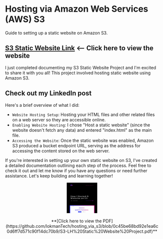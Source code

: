# Hosting via Amazon Web Services (AWS) S3
Guide to setting up a static website on Amazon S3.

## [S3 Static Website Link](https://my-portfolio-lokmantech-website.s3.amazonaws.com/index.html) <-- Click here to view the website
I just completed documenting my S3 Static Website Project and I'm excited to share it with you all! This project involved hosting static website using Amazon S3.

## Check out my LinkedIn post
Here's a brief overview of what I did:

- `Website Hosting Setup`: Hosting your HTML files and other related files on a web server so they are accessible online.
- `Enabling Website Hosting`: I chose "Host a static website" (since the website doesn't fetch any data) and entered "index.html" as the main file.
- `Accessing the Website`: Once the static website was enabled, Amazon S3 produced a bucket endpoint URL, serving as the address for accessing the content stored on the web server.

If you're interested in setting up your own static website on S3, I've created a detailed documentation outlining each step of the process. Feel free to check it out and let me know if you have any questions or need further assistance. Let's keep building and learning together!

 <p align="center"><a href="https://github.com/lokmanTech/hosting_via_s3/blob/0c45be68bd92e1ea6c0d6ff7d571c90f14dc70b9/S3-LH%20Static%20Website%20Project.pdf"><img src="https://github.com/lokmanTech/hosting_via_s3/blob/main/01.png" alt="01" width="100px" height="100px"></a>  </p>

<p align="center"> **[Click here to view the PDF](https://github.com/lokmanTech/hosting_via_s3/blob/0c45be68bd92e1ea6c0d6ff7d571c90f14dc70b9/S3-LH%20Static%20Website%20Project.pdf)** </p>




